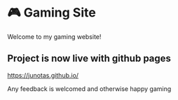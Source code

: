 # 🎮 Gaming Site

Welcome to my gaming website!

## Project is now live with github pages

https://junotas.github.io/

Any feedback is welcomed and otherwise happy gaming
